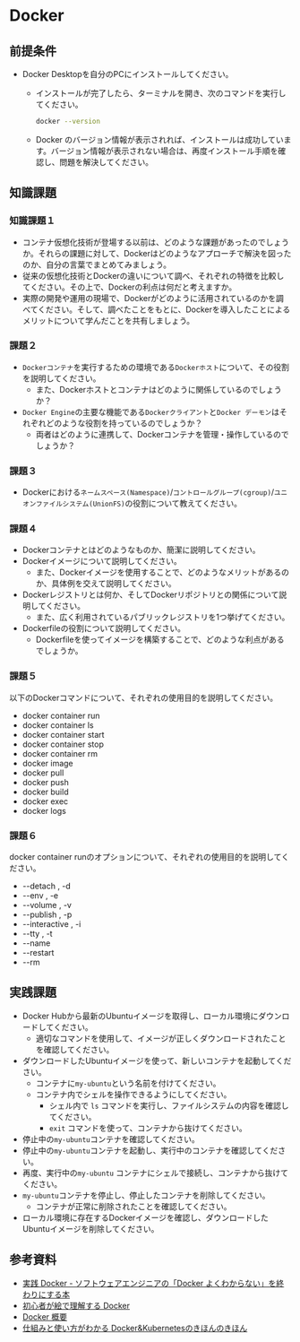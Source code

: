 # Docker

## 前提条件

- Docker Desktopを自分のPCにインストールしてください。
  - インストールが完了したら、ターミナルを開き、次のコマンドを実行してください。

    ``` bash
    docker --version
    ```

  - Docker のバージョン情報が表示されれば、インストールは成功しています。バージョン情報が表示されない場合は、再度インストール手順を確認し、問題を解決してください。

## 知識課題

### 知識課題１

- コンテナ仮想化技術が登場する以前は、どのような課題があったのでしょうか。それらの課題に対して、Dockerはどのようなアプローチで解決を図ったのか、自分の言葉でまとめてみましょう。
- 従来の仮想化技術とDockerの違いについて調べ、それぞれの特徴を比較してください。その上で、Dockerの利点は何だと考えますか。
- 実際の開発や運用の現場で、Dockerがどのように活用されているのかを調べてください。そして、調べたことをもとに、Dockerを導入したことによるメリットについて学んだことを共有しましょう。

### 課題２

- `Dockerコンテナ`を実行するための環境である`Dockerホスト`について、その役割を説明してください。
  - また、Dockerホストとコンテナはどのように関係しているのでしょうか？
- `Docker Engine`の主要な機能である`Dockerクライアント`と`Docker デーモン`はそれぞれどのような役割を持っているのでしょうか？
  - 両者はどのように連携して、Dockerコンテナを管理・操作しているのでしょうか？

### 課題３

- Dockerにおける`ネームスペース(Namespace)`/`コントロールグループ(cgroup)`/`ユニオンファイルシステム(UnionFS)`の役割について教えてください。

### 課題４

- Dockerコンテナとはどのようなものか、簡潔に説明してください。
- Dockerイメージについて説明してください。
  - また、Dockerイメージを使用することで、どのようなメリットがあるのか、具体例を交えて説明してください。
- Dockerレジストリとは何か、そしてDockerリポジトリとの関係について説明してください。
  - また、広く利用されているパブリックレジストリを1つ挙げてください。
- Dockerfileの役割について説明してください。
  - Dockerfileを使ってイメージを構築することで、どのような利点があるでしょうか。

### 課題５

以下のDockerコマンドについて、それぞれの使用目的を説明してください。

- docker container run
- docker container ls
- docker container start
- docker container stop
- docker container rm
- docker image
- docker pull
- docker push
- docker build
- docker exec
- docker logs

### 課題６

docker container runのオプションについて、それぞれの使用目的を説明してください。

- --detach , -d
- --env , -e
- --volume , -v
- --publish , -p
- --interactive , -i
- --tty , -t
- --name
- --restart
- --rm

## 実践課題

- Docker Hubから最新のUbuntuイメージを取得し、ローカル環境にダウンロードしてください。
  - 適切なコマンドを使用して、イメージが正しくダウンロードされたことを確認してください。
- ダウンロードしたUbuntuイメージを使って、新しいコンテナを起動してください。
  - コンテナに`my-ubuntu`という名前を付けてください。
  - コンテナ内でシェルを操作できるようにしてください。
    - シェル内で `ls` コマンドを実行し、ファイルシステムの内容を確認してください。
    - `exit` コマンドを使って、コンテナから抜けてください。
- 停止中の`my-ubuntu`コンテナを確認してください。
- 停止中の`my-ubuntu`コンテナを起動し、実行中のコンテナを確認してください。
- 再度、実行中の`my-ubuntu` コンテナにシェルで接続し、コンテナから抜けてください。
- `my-ubuntu`コンテナを停止し、停止したコンテナを削除してください。
  - コンテナが正常に削除されたことを確認してください。
- ローカル環境に存在するDockerイメージを確認し、ダウンロードしたUbuntuイメージを削除してください。

## 参考資料

- [実践 Docker - ソフトウェアエンジニアの「Docker よくわからない」を終わりにする本](https://zenn.dev/suzuki_hoge/books/2022-03-docker-practice-8ae36c33424b59)
- [初心者が絵で理解する Docker](https://zenn.dev/suzuki_hoge/books/2021-04-docker-picture-60fbe950136be9c7ad85)
- [Docker 概要](https://matsuand.github.io/docs.docker.jp.onthefly/get-started/overview/)
- [仕組みと使い方がわかる Docker&Kubernetesのきほんのきほん](https://book.mynavi.jp/ec/products/detail/id=120304)
